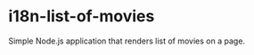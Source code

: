 i18n-list-of-movies
===================

Simple Node.js application that renders list of movies on a page.

